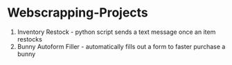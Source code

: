 # Webscrapping-Projects

1. Inventory Restock - python script sends a text message once an item restocks 
2. Bunny Autoform Filler - automatically fills out a form to faster purchase a bunny 
